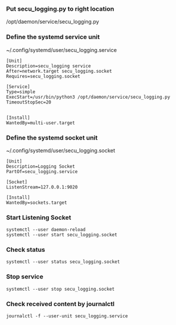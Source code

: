 ### Put secu_logging.py to right location
/opt/daemon/service/secu_logging.py

### Define the systemd service unit

~/.config/systemd/user/secu_logging.service
```
[Unit]
Description=secu_logging service
After=network.target secu_logging.socket
Requires=secu_logging.socket

[Service]
Type=simple
ExecStart=/usr/bin/python3 /opt/daemon/service/secu_logging.py
TimeoutStopSec=20


[Install]
WantedBy=multi-user.target
```

### Define the systemd socket unit

~/.config/systemd/user/secu_logging.socket
```
[Unit]
Description=Logging Socket
PartOf=secu_logging.service

[Socket]
ListenStream=127.0.0.1:9020

[Install]
WantedBy=sockets.target
```


### Start Listening Socket
```
systemctl --user daemon-reload
systemctl --user start secu_logging.socket
```

### Check status
```
systemctl --user status secu_logging.socket
```

### Stop service
```
systemctl --user stop secu_logging.socket
```

### Check received content by journalctl
```
journalctl -f --user-unit secu_logging.service
```